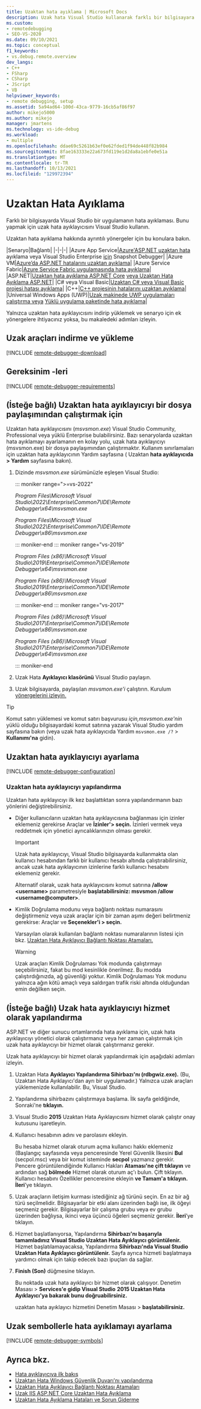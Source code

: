 ```yaml
---
title: Uzaktan hata ayıklama | Microsoft Docs
description: Uzak hata Visual Studio kullanarak farklı bir bilgisayara dağıtılmış bir uygulamanın Visual Studio ayıkla.
ms.custom:
- remotedebugging
- SEO-VS-2020
ms.date: 09/10/2021
ms.topic: conceptual
f1_keywords:
- vs.debug.remote.overview
dev_langs:
- C++
- FSharp
- CSharp
- JScript
- VB
helpviewer_keywords:
- remote debugging, setup
ms.assetid: 5a94ad64-100d-43ca-9779-16cb5af86f97
author: mikejo5000
ms.author: mikejo
manager: jmartens
ms.technology: vs-ide-debug
ms.workload:
- multiple
ms.openlocfilehash: ddae69c5261b63ef0e62fded1f94de448f82b984
ms.sourcegitcommit: 8fae163333e22a673fd119e1d2da8a1ebfe0e51a
ms.translationtype: MT
ms.contentlocale: tr-TR
ms.lasthandoff: 10/13/2021
ms.locfileid: "129972394"
---
```

# <a name="remote-debugging"></a>Uzaktan Hata Ayıklama
Farklı bir bilgisayarda Visual Studio bir uygulamanın hata ayıklaması. Bunu yapmak için uzak hata ayıklayıcısını Visual Studio kullanın.

Uzaktan hata ayıklama hakkında ayrıntılı yönergeler için bu konulara bakın.

|Senaryo|Bağlantı|
|-|-|-|
|Azure App Service|[Azure'ASP.NET uzaktan hata](../debugger/remote-debugging-azure.md) ayıklama veya Visual Studio Enterprise [için](../debugger/debug-live-azure-applications.md) Snapshot Debugger|
|Azure VM|[Azure’da ASP.NET hatalarını uzaktan ayıklama](../debugger/remote-debugging-azure.md)|
|Azure Service Fabric|[Azure Service Fabric uygulamasında hata ayıklama](/azure/service-fabric/service-fabric-debugging-your-application#debug-a-remote-service-fabric-application)|
|ASP.NET|[Uzaktan hata ayıklama ASP.NET Core](../debugger/remote-debugging-aspnet-on-a-remote-iis-computer.md) [veya Uzaktan Hata Ayıklama ASP.NET](../debugger/remote-debugging-aspnet-on-a-remote-iis-7-5-computer.md)|
|C# veya Visual Basic|[Uzaktan C# veya Visual Basic projesi hatası ayıklama](../debugger/remote-debugging-csharp.md)|
|C++|[C++ projesinin hatalarını uzaktan ayıklama](../debugger/remote-debugging-cpp.md)|
|Universal Windows Apps (UWP)|[Uzak makinede UWP uygulamaları çalıştırma veya](../debugger/run-windows-store-apps-on-a-remote-machine.md) [Yüklü uygulama paketinde hata ayıklama](../debugger/debug-installed-app-package.md)|

Yalnızca uzaktan hata ayıklayıcısını indirip yüklemek ve senaryo için ek yönergelere ihtiyacınız yoksa, bu makaledeki adımları izleyin.

## <a name="download-and-install-the-remote-tools"></a>Uzak araçları indirme ve yükleme

[!INCLUDE [remote-debugger-download](../debugger/includes/remote-debugger-download.md)]

## <a name="requirements"></a><a name="requirements_msvsmon"></a> Gereksinim -leri

[!INCLUDE [remote-debugger-requirements](../debugger/includes/remote-debugger-requirements.md)]

## <a name="optional-to-run-the-remote-debugger-from-a-file-share"></a><a name="fileshare_msvsmon"></a> (İsteğe bağlı) Uzaktan hata ayıklayıcıyı bir dosya paylaşımından çalıştırmak için

Uzaktan hata ayıklayıcısını (*msvsmon.exe*) Visual Studio Community, Professional veya yüklü Enterprise bulabilirsiniz. Bazı senaryolarda uzaktan hata ayıklamayı ayarlamanın en kolay yolu, uzak hata ayıklayıcıyı (msvsmon.exe) bir dosya paylaşımından çalıştırmaktır. Kullanım sınırlamaları için uzaktan hata ayıklayıcının Yardım sayfasına ( Uzaktan **hata ayıklayıcıda > Yardım** sayfasına bakın).

1. Dizinde *msvsmon.exe* sürümünüzle eşleşen Visual Studio:

   ::: moniker range=">=vs-2022"

   *Program Files\Microsoft Visual Studio\2022\Enterprise\Common7\IDE\Remote Debugger\x64\msvsmon.exe*

   *Program Files\Microsoft Visual Studio\2022\Enterprise\Common7\IDE\Remote Debugger\x86\msvsmon.exe*

   ::: moniker-end
   ::: moniker range="vs-2019"

   *Program Files (x86)\Microsoft Visual Studio\2019\Enterprise\Common7\IDE\Remote Debugger\x64\msvsmon.exe*

   *Program Files (x86)\Microsoft Visual Studio\2019\Enterprise\Common7\IDE\Remote Debugger\x86\msvsmon.exe*

   ::: moniker-end
   ::: moniker range="vs-2017"

   *Program Files (x86)\Microsoft Visual Studio\2017\Enterprise\Common7\IDE\Remote Debugger\x86\msvsmon.exe*

   *Program Files (x86)\Microsoft Visual Studio\2017\Enterprise\Common7\IDE\Remote Debugger\x64\msvsmon.exe*

   ::: moniker-end

2. Uzak Hata **Ayıklayıcı klasörünü** Visual Studio paylaşın.

3. Uzak bilgisayarda, paylaşılan *msvsmon.exe'i* çalıştırın. Kurulum [yönergelerini izleyin.](#bkmk_setup)

> [!TIP]
> Komut satırı yüklemesi ve komut satırı başvurusu *için,msvsmon.exe'nin* yüklü olduğu bilgisayardaki komut satırına yazarak Visual Studio yardım sayfasına bakın (veya uzak hata ayıklayıcıda Yardım ``msvsmon.exe /?`` > **Kullanımı'na** gidin).

## <a name="set-up-the-remote-debugger"></a><a name="bkmk_setup"></a> Uzaktan hata ayıklayıcıyı ayarlama

[!INCLUDE [remote-debugger-configuration](../debugger/includes/remote-debugger-configuration.md)]

### <a name="configure-the-remote-debugger"></a><a name="configure_msvsmon"></a> Uzaktan hata ayıklayıcıyı yapılandırma
Uzaktan hata ayıklayıcıyı ilk kez başlattıktan sonra yapılandırmanın bazı yönlerini değiştirebilirsiniz.

- Diğer kullanıcıların uzaktan hata ayıklayıcısına bağlanması için izinler eklemeniz gerekirse Araçlar ve **İzinler'> seçin.** İzinleri vermek veya reddetmek için yönetici ayrıcalıklarınızın olması gerekir.

     > [!IMPORTANT]
     > Uzak hata ayıklayıcıyı, Visual Studio bilgisayarda kullanmakta olan kullanıcı hesabından farklı bir kullanıcı hesabı altında çalıştırabilirsiniz, ancak uzak hata ayıklayıcının izinlerine farklı kullanıcı hesabını eklemeniz gerekir.

     Alternatif olarak, uzak hata ayıklayıcısını komut satırına **/allow \<username>** parametresiyle **başlatabilirsiniz: msvsmon /allow \<username@computer>**.

- Kimlik Doğrulama modunu veya bağlantı noktası numarasını değiştirmeniz veya uzak araçlar için bir zaman aşımı değeri belirtmeniz gerekirse: Araçlar ve **Seçenekler'i > seçin.**

     Varsayılan olarak kullanılan bağlantı noktası numaralarının listesi için bkz. [Uzaktan Hata Ayıklayıcı Bağlantı Noktası Atamaları.](../debugger/remote-debugger-port-assignments.md)

     > [!WARNING]
     > Uzak araçları Kimlik Doğrulaması Yok modunda çalıştırmayı seçebilirsiniz, fakat bu mod kesinlikle önerilmez. Bu modda çalıştırdığınızda, ağ güvenliği yoktur. Kimlik Doğrulaması Yok modunu yalnızca ağın kötü amaçlı veya saldırgan trafik riski altında olduğundan emin değilken seçin.

## <a name="optional-configure-the-remote-debugger-as-a-service"></a><a name="bkmk_configureService"></a> (İsteğe bağlı) Uzak hata ayıklayıcıyı hizmet olarak yapılandırma
ASP.NET ve diğer sunucu ortamlarında hata ayıklama için, uzak hata ayıklayıcıyı yönetici olarak çalıştırmanız veya her zaman çalıştırmak için uzak hata ayıklayıcıyı bir hizmet olarak çalıştırmanız gerekir.

 Uzak hata ayıklayıcıyı bir hizmet olarak yapılandırmak için aşağıdaki adımları izleyin.

1. Uzaktan Hata **Ayıklayıcı Yapılandırma Sihirbazı'nı (rdbgwiz.exe).** (Bu, Uzaktan Hata Ayıklayıcı'dan ayrı bir uygulamadır.) Yalnızca uzak araçları yüklemenizde kullanılabilir. Bu, Visual Studio.

2. Yapılandırma sihirbazını çalıştırmaya başlama. İlk sayfa geldiğinde, Sonraki'ne **tıklayın.**

3. Visual Studio **2015** Uzaktan Hata Ayıklayıcısını hizmet olarak çalıştır onay kutusunu işaretleyin.

4. Kullanıcı hesabının adını ve parolasını ekleyin.

    Bu hesaba hizmet  olarak oturum açma kullanıcı hakkı eklemeniz (Başlangıç sayfasında veya penceresinde Yerel Güvenlik  İlkesini **Bul** (secpol.msc) veya bir komut isteminde **secpol** yazmanız gerekir. Pencere görüntülendiğinde Kullanıcı Hakları **Ataması'ne çift tıklayın** ve ardından sağ **bölmede** Hizmet olarak oturum aç'ı bulun. Çift tıklayın. Kullanıcı hesabını Özellikler penceresine ekleyin **ve Tamam'a** **tıklayın.** **İleri**’ye tıklayın.

5. Uzak araçların iletişim kurması istediğiniz ağ türünü seçin. En az bir ağ türü seçilmelidir. Bilgisayarlar bir etki alanı üzerinden bağlı ise, ilk öğeyi seçmeniz gerekir. Bilgisayarlar bir çalışma grubu veya ev grubu üzerinden bağlıysa, ikinci veya üçüncü öğeleri seçmeniz gerekir. **İleri**’ye tıklayın.

6. Hizmet başlatlanıyorsa, Yapılandırma **Sihirbazı'nı başarıyla tamamladınız Visual Studio Uzaktan Hata Ayıklayıcı görüntülenir.** Hizmet başlatılamayacaksa, Yapılandırma **Sihirbazı'nda Visual Studio Uzaktan Hata Ayıklayıcı görüntülenir.** Sayfa ayrıca hizmeti başlatmaya yardımcı olmak için takip edecek bazı ipuçları da sağlar.

7. **Finish (Son)** düğmesine tıklayın.

   Bu noktada uzak hata ayıklayıcı bir hizmet olarak çalışıyor. Denetim Masası > **Services'e gidip Visual Studio** **2015 Uzaktan Hata Ayıklayıcı'ya bakarak bunu doğruabilirsiniz.**

   uzaktan hata ayıklayıcı hizmetini Denetim Masası > **başlatabilirsiniz.**

## <a name="set-up-debugging-with-remote-symbols"></a>Uzak sembollerle hata ayıklamayı ayarlama

[!INCLUDE [remote-debugger-symbols](../debugger/includes/remote-debugger-symbols.md)]

## <a name="see-also"></a>Ayrıca bkz.

- [Hata ayıklayıcıya ilk bakış](../debugger/debugger-feature-tour.md)
- [Uzaktan Hata Windows Güvenlik Duvarı'nı yapılandırma](../debugger/configure-the-windows-firewall-for-remote-debugging.md)
- [Uzaktan Hata Ayıklayıcı Bağlantı Noktası Atamaları](../debugger/remote-debugger-port-assignments.md)
- [Uzak IIS ASP.NET Core Uzaktan Hata Ayıklama](../debugger/remote-debugging-aspnet-on-a-remote-iis-computer.md)
- [Uzaktan Hata Ayıklama Hataları ve Sorun Giderme](../debugger/remote-debugging-errors-and-troubleshooting.md)